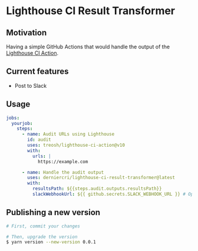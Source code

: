 # Lighthouse CI Result Transformer

## Motivation

Having a simple GitHub Actions that would handle the output of the [Lighthouse CI Action](https://github.com/treosh/lighthouse-ci-action).

## Current features

- Post to Slack

## Usage

```yaml
jobs:
  yourjob:
    steps:
      - name: Audit URLs using Lighthouse
        id: audit
        uses: treosh/lighthouse-ci-action@v10
        with:
          urls: |
            https://example.com

      - name: Handle the audit output
        uses: derniercri/lighthouse-ci-result-transformer@latest
        with:
          resultsPath: ${{steps.audit.outputs.resultsPath}}
          slackWebhookUrl: ${{ github.secrets.SLACK_WEBHOOK_URL }} # Optional
```

## Publishing a new version

```sh
# First, commit your changes

# Then, upgrade the version
$ yarn version --new-version 0.0.1
```
